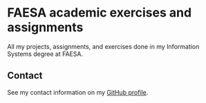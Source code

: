 # FAESA academic exercises and assignments

All my projects, assignments, and exercises done in my Information Systems degree at FAESA.

## Contact

See my contact information on my [GitHub profile](https://github.com/bernardodangelo).
